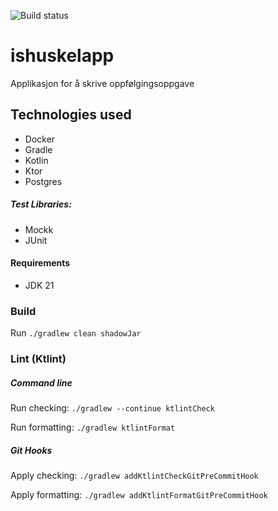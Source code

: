 ![Build status](https://github.com/navikt/ishuskelapp/workflows/main/badge.svg?branch=master)

# ishuskelapp

Applikasjon for å skrive oppfølgingsoppgave

## Technologies used

* Docker
* Gradle
* Kotlin
* Ktor
* Postgres

##### Test Libraries:

* Mockk
* JUnit

#### Requirements

* JDK 21

### Build

Run `./gradlew clean shadowJar`

### Lint (Ktlint)

##### Command line

Run checking: `./gradlew --continue ktlintCheck`

Run formatting: `./gradlew ktlintFormat`

##### Git Hooks

Apply checking: `./gradlew addKtlintCheckGitPreCommitHook`

Apply formatting: `./gradlew addKtlintFormatGitPreCommitHook`
